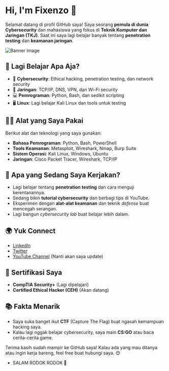 # Hi, I'm Fixenzo 👋

Selamat datang di profil GitHub saya! Saya seorang **pemula di dunia Cybersecurity** dan mahasiswa yang fokus di **Teknik Komputer dan Jaringan (TKJ)**. Saat ini saya lagi belajar banyak tentang **penetration testing** dan **keamanan jaringan**.

![Banner Image](https://ibb.co/C5hfyqkD) <!-- Jika ada gambar banner, ganti dengan URL gambar -->

## 🌱 Lagi Belajar Apa Aja?

- 🔐 **Cybersecurity**: Ethical hacking, penetration testing, dan network security
- 📡 **Jaringan**: TCP/IP, DNS, VPN, dan Wi-Fi security
- 💻 **Pemrograman**: Python, Bash, dan sedikit scripting
- 🖥️ **Linux**: Lagi belajar Kali Linux dan tools untuk testing

## 🧑‍💻 Alat yang Saya Pakai

Berikut alat dan teknologi yang saya gunakan:

- **Bahasa Pemrograman**: Python, Bash, PowerShell
- **Tools Keamanan**: Metasploit, Wireshark, Nmap, Burp Suite
- **Sistem Operasi**: Kali Linux, Windows, Ubuntu
- **Jaringan**: Cisco Packet Tracer, Wireshark, TCP/IP

## 🚀 Apa yang Sedang Saya Kerjakan?

- Lagi belajar tentang **penetration testing** dan cara menguji kerentanannya.
- Sedang bikin **tutorial cybersecurity** dan berbagi tips di YouTube.
- Eksperimen dengan **alat-alat keamanan** dan teknik *defense* buat mencegah serangan.
- Lagi bangun *cybersecurity lab* buat belajar lebih dalam.

## 🌍 Yuk Connect

- [LinkedIn](https://www.linkedin.com/in/fixenzo)
- [Twitter](https://twitter.com/fixenzo)
- [YouTube Channel](https://www.youtube.com/fixenzo) (Nanti akan saya update)

## 📄 Sertifikasi Saya

- **CompTIA Security+** (Lagi dipelajari)
- **Certified Ethical Hacker (CEH)** (Akan datang)

## 📚 Fakta Menarik

- Saya suka banget ikut **CTF** (Capture The Flag) buat ngasah kemampuan hacking saya.
- Kalau lagi nggak belajar cybersecurity, saya main **CS:GO** atau baca cerita-cerita game.

Terima kasih sudah mampir ke GitHub saya! Kalau ada yang mau ditanya atau ingin kerja bareng, feel free buat hubungi saya. 😊

- SALAM RODOK RODOK 🤟